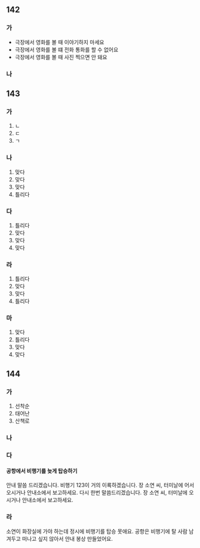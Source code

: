 ## 142
### 가
* 극장에서 영화를 볼 때 이야기하지 마세요
* 극장에서 영화를 볼 떄 전화 통화를 할 수 없어요
* 극장에서 영화를 볼 때 사진 찍으면 안 돼요
### 나

## 143
### 가
1. ㄴ
2. ㄷ
3. ㄱ
### 나
1. 맞다
2. 맞다
3. 맞다
4. 틀리다
### 다
1. 틀리다
2. 맞다
3. 맞다
4. 맞다
### 라
1. 틀리다
2. 맞다
3. 맞다
4. 틀리다
### 마
1. 맞다
2. 틀리다
3. 맞다
4. 맞다
## 144
### 가
1. 선착순
2. 태어난
3. 산책로
### 나

### 다
#### 공항에서 비행기를 늦게 탑승하기
안내 말씀 드리겠습니다. 비행기 123이 거의 이룍하겠습니다. 장 소연 씨, 터미날에 어서 오시거나 안내소에서 보고하세요. 다시 한번 말씀드리겠습니다. 장 소연 씨, 터미날에 오시거나 안내소에서 보고하세요.
### 라
소연이 화장실에 가야 하는데 정시에 비행기를 탑승 못애요. 공항은 비행기에 탈 사람 남겨두고 떠나고 싶지 않아서 안내 봉상 만들었어요.